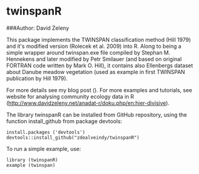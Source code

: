 # twinspanR

###Author: David Zeleny

This package implements the TWINSPAN classification method (Hill 1979) and it's modified version (Rolecek et al. 2009) into R. Along to being a simple wrapper around twinspan.exe file compiled by Stephan M. Hennekens and later modified by Petr Smilauer (and based on original FORTRAN code written by Mark O. Hill), it contains also Ellenbergs dataset about Danube meadow vegetation (used as example in first TWINSPAN publication by Hill 1979).

For more details see my blog post (). For more examples and tutorials, see website for analysing community ecology data in R (http://www.davidzeleny.net/anadat-r/doku.php/en:hier-divisive).

The library twinspanR can be installed from GitHub repository, using the function install_github from package devtools:

```{r}
install.packages ('devtools')
devtools::install_github("zdealveindy/twinspanR")
```

To run a simple example, use:
```{r}
library (twinspanR)
example (twinspan)
```
